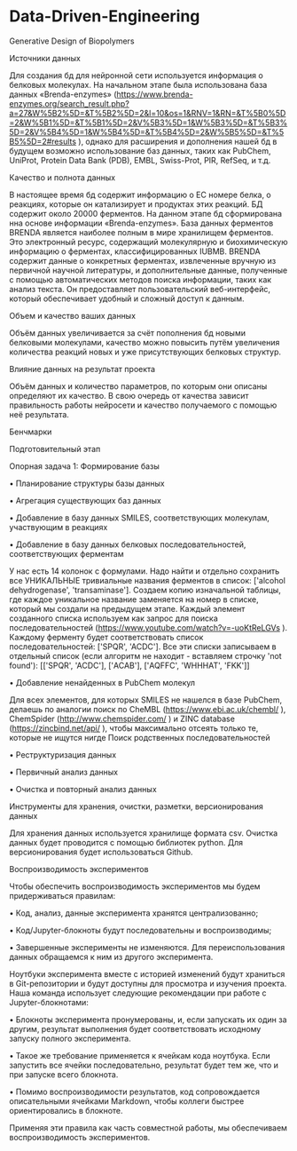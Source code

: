 # Data-Driven-Engineering
Generative Design of Biopolymers

Источники данных

Для создания бд для нейронной сети используется информация о белковых молекулах. На начальном этапе была использована база данных «Brenda-enzymes» (https://www.brenda-enzymes.org/search_result.php?a=27&W%5B2%5D=&T%5B2%5D=2&l=10&os=1&RNV=1&RN=&T%5B0%5D=2&W%5B1%5D=&T%5B1%5D=2&V%5B3%5D=1&W%5B3%5D=&T%5B3%5D=2&V%5B4%5D=1&W%5B4%5D=&T%5B4%5D=2&W%5B5%5D=&T%5B5%5D=2#results ), однако для расширения и дополнения нашей бд в будущем возможно использование баз данных, таких как PubChem, UniProt, Protein Data Bank (PDB), EMBL, Swiss-Prot, PIR, RefSeq, и т.д.

Качество и полнота данных

В настоящее время бд содержит информацию о ЕС номере белка, о реакциях, которые он катализирует и продуктах этих реакций. БД содержит около 20000 ферментов. На данном этапе бд сформирована нна основе информации «Brenda-enzymes». База данных ферментов BRENDA является наиболее полным в мире хранилищем ферментов. Это электронный ресурс, содержащий молекулярную и биохимическую информацию о ферментах, классифицированных IUBMB. BRENDA содержит данные о конкретных ферментах, извлеченные вручную из первичной научной литературы, и дополнительные данные, полученные с помощью автоматических методов поиска информации, таких как анализ текста. Он предоставляет пользовательский веб-интерфейс, который обеспечивает удобный и сложный доступ к данным.
 
Объем и качество ваших данных

Объём данных увеличивается за счёт пополнения бд новыми белковыми молекулами, качество можно повысить  путём увеличения количества реакций новых и уже присутствующих белковых структур. 

Влияние данных на результат проекта

Объём данных и количество параметров, по которым они описаны определяют их качество. В свою очередь от качества зависит правильность работы нейросети и качество получаемого с помощью неё результата.

Бенчмарки

Подготовительный этап

Опорная задача 1: Формирование базы
 
•	Планирование структуры базы данных

•	Агрегация существующих баз данных

•	Добавление в базу данных SMILES, соответствующих молекулам, участвующим в реакциях

•	Добавление в базу данных белковых последовательностей, соответствующих ферментам

У нас есть 14 колонок с формулами. Надо найти и отдельно сохранить все УНИКАЛЬНЫЕ тривиальные названия ферментов в список: ['alcohol dehydrogenase', 'transaminase']. Создаем копию изначальной таблицы, где каждое уникальное название заменяется на номер в списке, который мы создали на предыдущем этапе. Каждый элемент созданного списка используем как запрос для поиска последовательностей (https://www.youtube.com/watch?v=-uoKtReLGVs ). Каждому ферменту будет соответствовать список последовательностей: ['SPQR', 'ACDC']. Все эти списки записываем в отдельный список (если алгоритм не находит - вставляем строчку 'not found'): [['SPQR', 'ACDC'], ['ACAB'], ['AQFFC', 'WHHHAT', 'FKK']]

•	Добавление ненайденных в PubChem молекул

Для всех элементов, для которых SMILES не нашелся в базе PubChem, делаешь по аналогии поиск по CheMBL (https://www.ebi.ac.uk/chembl/  ), ChemSpider (http://www.chemspider.com/ ) и ZINC database (https://zincbind.net/api/ ), чтобы максимально отсеять только те, которые не ищутся нигде Поиск родственных последовательностей

•	Реструктуризация данных

•	Первичный анализ данных

•	Очистка и повторный анализ данных

Инструменты для хранения, очистки, разметки, версионирования данных 

Для хранения данных используется хранилище формата  csv. Очистка данных будет проводится с помощью библиотек python. Для версионирования будет использоваться Github. 

Воспроизводимость экспериментов

Чтобы обеспечить воспроизводимость экспериментов мы будем придерживаться правилам:

•	Код, анализ, данные эксперимента хранятся централизованно;

•	Код/Jupyter-блокноты будут последовательны и воспроизводимы;

•	Завершенные эксперименты не изменяются. Для переиспользования данных обращаемся к ним из другого эксперимента.

Ноутбуки эксперимента вместе с историей изменений будут храниться в Git-репозитории и будут доступны для просмотра и изучения проекта.
Наша команда использует следующие рекомендации при работе с Jupyter-блокнотами: 

•	Блокноты эксперимента пронумерованы, и, если запускать их один за другим, результат выполнения будет соответствовать исходному запуску полного эксперимента.

•	Такое же требование применяется к ячейкам кода ноутбука. Если запустить все ячейки последовательно, результат будет тем же, что и при запуске всего блокнота. 

•	Помимо воспроизводимости результатов, код сопровождается описательными ячейками Markdown, чтобы коллеги быстрее ориентировались в блокноте. 

Применяя эти правила как часть совместной работы, мы обеспечиваем воспроизводимость экспериментов.


